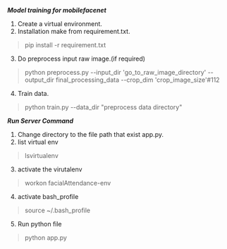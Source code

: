  ***Model training for mobilefacenet***
 1. Create a virtual environment.
 2. Installation make from requirement.txt.
 > pip install -r requirement.txt
 3. Do preprocess input raw image.(if required)
 > python preprocess.py --input_dir 'go_to_raw_image_directory' --output_dir final_processing_data    --crop_dim 'crop_image_size'#112
 4. Train data.
 > python train.py --data_dir "preprocess data directory"

***Run Server Command***
1. Change directory to the file path that exist app.py.
2. list virtual env
> lsvirtualenv
3. activate the virutalenv
> workon facialAttendance-env
4. activate bash_profile
> source ~/.bash_profile
5. Run python file
> python app.py
